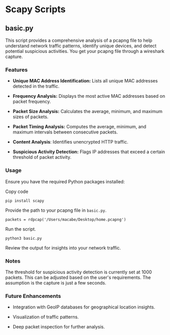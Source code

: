 # Scapy Scripts

## basic.py

This script provides a comprehensive analysis of a pcapng file to help understand network traffic patterns, identify unique devices, and detect potential suspicious activities. You get your pcapng file through a wireshark capture.

### Features

- **Unique MAC Address Identification:** Lists all unique MAC addresses detected in the traffic.

- **Frequency Analysis:** Displays the most active MAC addresses based on packet frequency.

- **Packet Size Analysis:** Calculates the average, minimum, and maximum sizes of packets.

- **Packet Timing Analysis:** Computes the average, minimum, and maximum intervals between consecutive packets.

- **Content Analysis**: Identifies unencrypted HTTP traffic.

- **Suspicious Activity Detection:** Flags IP addresses that exceed a certain threshold of packet activity.

### Usage
Ensure you have the required Python packages installed:

Copy code

`pip install scapy`

Provide the path to your pcapng file in `basic.py`.

`packets = rdpcap('/Users/macabe/Desktop/home.pcapng')`

Run the script.

`python3 basic.py`

Review the output for insights into your network traffic.


### Notes
The threshold for suspicious activity detection is currently set at 1000 packets. This can be adjusted based on the user's requirements. The assumption is the capture is just a few seconds.

### Future Enhancements
- Integration with GeoIP databases for geographical location insights.

- Visualization of traffic patterns.

- Deep packet inspection for further analysis.
